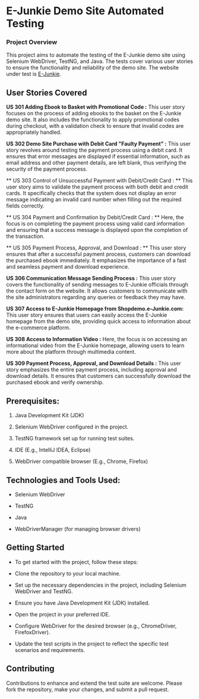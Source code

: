 # E-Junkie Demo Site Automated Testing

### Project Overview

This project aims to automate the testing of the E-Junkie demo site using Selenium WebDriver, TestNG, and Java. The tests cover various user stories to ensure the functionality and reliability of the demo site. 
The website under test is [E-Junkie](https://shopdemo.e-junkie.com/).



## User Stories Covered

**US 301 Adding Ebook to Basket with Promotional Code :**
This user story focuses on the process of adding ebooks to the basket on the E-Junkie demo site. It also includes the functionality to apply promotional codes during checkout, with a validation check to ensure that invalid codes are appropriately handled.

**US 302 Demo Site Purchase with Debit Card "Faulty Payment" :**
This user story revolves around testing the payment process using a debit card. It ensures that error messages are displayed if essential information, such as email address and other payment details, are left blank, thus verifying the security of the payment process.

** US 303 Control of Unsuccessful Payment with Debit/Credit Card : **
This user story aims to validate the payment process with both debit and credit cards. It specifically checks that the system does not display an error message indicating an invalid card number when filling out the required fields correctly.

** US 304 Payment and Confirmation by Debit/Credit Card : **
 Here, the focus is on completing the payment process using valid card information and ensuring that a success message is displayed upon the completion of the transaction.

** US 305 Payment Process, Approval, and Download : **
 This user story ensures that after a successful payment process, customers can download the purchased ebook immediately. It emphasizes the importance of a fast and seamless payment and download experience.

**US 306 Communication Message Sending Process :**
 This user story covers the functionality of sending messages to E-Junkie officials through the contact form on the website. It allows customers to communicate with the site administrators regarding any queries or feedback they may have.

**US 307  Access to E-Junkie Homepage from Shopdemo.e-Junkie.com:**
This user story ensures that users can easily access the E-Junkie homepage from the demo site, providing quick access to information about the e-commerce platform.

**US 308  Access to Information Video :**
Here, the focus is on accessing an informational video from the E-Junkie homepage, allowing users to learn more about the platform through multimedia content.

**US 309 Payment Process, Approval, and Download Details :**
This user story emphasizes the entire payment process, including approval and download details. It ensures that customers can successfully download the purchased ebook and verify ownership.

 ## Prerequisites:

1. Java Development Kit (JDK)
   
2. Selenium WebDriver configured in the project.
   
3. TestNG framework set up for running test suites.

4. IDE (E.g., IntelliJ IDEA, Eclipse)

5. WebDriver compatible browser (E.g., Chrome, Firefox)

## Technologies and Tools Used: 

- Selenium WebDriver

- TestNG

- Java

- WebDriverManager (for managing browser drivers)


## Getting Started

- To get started with the project, follow these steps:

- Clone the repository to your local machine.

- Set up the necessary dependencies in the project, including Selenium WebDriver and TestNG.

- Ensure you have Java Development Kit (JDK) installed.

- Open the project in your preferred IDE.

- Configure WebDriver for the desired browser (e.g., ChromeDriver, FirefoxDriver).

- Update the test scripts in the project to reflect the specific test scenarios and requirements.

## Contributing

Contributions to enhance and extend the test suite are welcome. Please fork the repository, make your changes, and submit a pull request.


